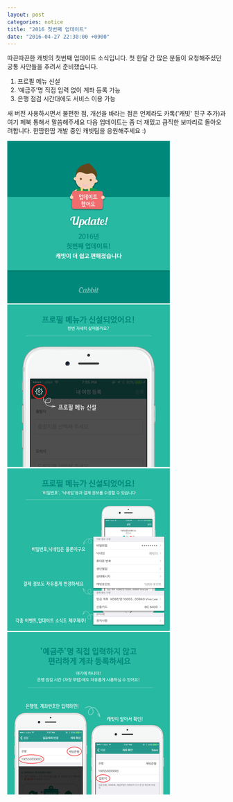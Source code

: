 ```yaml
---
layout: post
categories: notice
title: "2016 첫번째 업데이트"
date: "2016-04-27 22:30:00 +0900"
---
```


따끈따끈한 캐빗의 첫번째 업데이트 소식입니다. 첫 한달 간 많은 분들이 요청해주셨던 공통 사안들을 추려서 준비했습니다.

1. 프로필 메뉴 신설
1. ‘예금주’명 직접 입력 없이 계좌 등록 가능
1. 은행 점검 시간대에도 서비스 이용 가능

새 버전 사용하시면서 불편한 점, 개선을 바라는 점은 언제라도 카톡('캐빗' 친구 추가)과 여기 페북 통해서 말씀해주세요
다음 업데이트는 좀 더 재밌고 큼직한 보따리로 돌아오려합니다. 한땀한땀 개발 중인 캐빗팀을 응원해주세요 :)

<img src="/images/notice/2016-04-27-1.png" width="375" height="375"><img src="/images/notice/2016-04-27-2.png" width="375" height="375"><img src="/images/notice/2016-04-27-3.png" width="375" height="375"><img src="/images/notice/2016-04-27-4.png" width="375" height="375">
